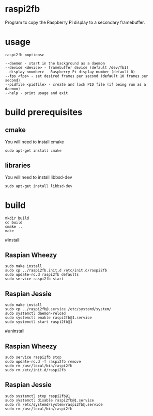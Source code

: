 # raspi2fb
Program to copy the Raspberry Pi display to a secondary framebuffer.
# usage

    raspi2fb <options>

    --daemon - start in the background as a daemon
    --device <device> - framebuffer device (default /dev/fb1)
    --display <number> - Raspberry Pi display number (default 0)
    --fps <fps> - set desired frames per second (default 10 frames per second)
    --pidfile <pidfile> - create and lock PID file (if being run as a daemon)
    --help - print usage and exit

# build prerequisites
## cmake
You will need to install cmake

    sudo apt-get install cmake
## libraries
You will need to install libbsd-dev

    sudo apt-get install libbsd-dev
# build
    mkdir build
    cd build
    cmake ..
    make
#install
## Raspian Wheezy
    sudo make install
    sudo cp ../raspi2fb.init.d /etc/init.d/raspi2fb
    sudo update-rc.d raspi2fb defaults
    sudo service raspi2fb start
## Raspian Jessie
	sudo make install
	sudo cp ../raspi2fb@.service /etc/systemd/system/
	sudo systemctl daemon-reload
	sudo systemctl enable raspi2fb@1.service
	sudo systemctl start raspi2fb@1
#uninstall
## Raspian Wheezy
    sudo service raspi2fb stop
    sudo update-rc.d -f raspi2fb remove
    sudo rm /usr/local/bin/raspi2fb
    sudo rm /etc/init.d/raspi2fb
## Raspian Jessie
	sudo systemctl stop raspi2fb@1
	sudo systemctl disable raspi2fb@1.service
	sudo rm /etc/systemd/system/raspi2fb@.service
	sudo rm /usr/local/bin/raspi2fb

